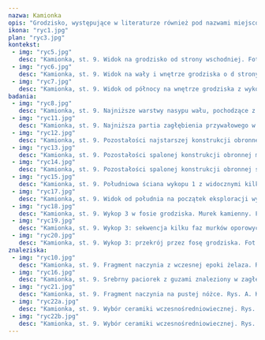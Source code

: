 ```yaml
---
nazwa: Kamionka
opis: "Grodzisko, występujące w literaturze również pod nazwami miejscowości Silma i Łanioch, a nawet sporadycznie Stradomno , położone jest na półwyspie jeziora Silm, oblanym od wschodu, południa i zachodu jego wodami. W tradycji lokalnej obiekt ten znany jest jako Schwedenschanze, Kesselberg lub Poganek czy Poganka . Obiekt zbudowano na naturalnym piaszczystym wzniesieniu. Od strony jeziora wysokość nasypu wynosi ok. 25 m, a od strony lądu ok. 12 m. Owalny majdan, o wymiarach 36 x 92 m, tworzy nieckę (część centralna jest najbardziej zagłębiona). Wał otaczający majdan sięga 3–6 m ponad poziom wysoczyzny. Fosa znajduje się po północnej stronie grodziska."
ikona: "ryc1.jpg"
plan: "ryc3.jpg"
kontekst:
 - img: "ryc5.jpg"
   desc: "Kamionka, st. 9. Widok na grodzisko od strony wschodniej. Fot. Ł. Łasiński 2010."
 - img: "ryc6.jpg"
   desc: "Kamionka, st. 9. Widok na wały i wnętrze grodziska o d strony północnej. Fot. Ł. Łasiński 2009."
 - img: "ryc7.jpg"
   desc: "Kamionka, st. 9. Widok od północy na wnętrze grodziska z wykopami badawczymi z roku 2012 (przekop przez wał i strefę przywałową – wykop 1 i wykop na majdanie – wykop 2). Fot. Z. Kobyliński."
badania:
 - img: "ryc8.jpg"
   desc: "Kamionka, st. 9. Najniższe warstwy nasypu wału, pochodzące z wczesnej epoki żelaza. Fot. D. Wach."
 - img: "ryc11.jpg"
   desc: "Kamionka, st. 9. Najniższa partia zagłębienia przywałowego w południowej ścianie przekopu przez wał. Fot. D. Wach. "
 - img: "ryc12.jpg"
   desc: "Kamionka, st. 9. Pozostałości najstarszej konstrukcji obronnej grodziska. Fot. D. Wach."
 - img: "ryc13.jpg"
   desc: "Kamionka, st. 9. Pozostałości spalonej konstrukcji obronnej młodszej fazy wału wczesnośredniowiecznego. Fot. D. Wach."
 - img: "ryc14.jpg"
   desc: "Kamionka, st. 9. Pozostałości spalonej konstrukcji obronnej starszej fazy wału wczesnośredniowiecznego. Fot. D. Wach."
 - img: "ryc15.jpg"
   desc: "Kamionka, st. 9. Południowa ściana wykopu 1 z widocznymi kilkoma poziomami bruków w zagłębieniu przywałowym. Fot. D. Wach."
 - img: "ryc17.jpg"
   desc: "Kamionka, st. 9. Widok od południa na początek eksploracji wykopu 2 z obszarami zniszczonymi w obrębie wykopu. Fot. Z. Kobyliński."
 - img: "ryc18.jpg"
   desc: "Kamionka, st. 9. Wykop 3 w fosie grodziska. Murek kamienny. Fot. D. Wach. "
 - img: "ryc19.jpg"
   desc: "Kamionka, st. 9. Wykop 3: sekwencja kilku faz murków oporowych na zewnętrznym stoku wału grodziska. Fot. D. Wach."
 - img: "ryc20.jpg"
   desc: "Kamionka, st. 9. Wykop 3: przekrój przez fosę grodziska. Fot. D. Wach."
znaleziska:
 - img: "ryc10.jpg"
   desc: "Kamionka, st. 9. Fragment naczynia z wczesnej epoki żelaza. Rys. D. Wach."
 - img: "ryc16.jpg"
   desc: "Kamionka, st. 9. Srebrny paciorek z guzami znaleziony w zagłębieniu przywałowym. Fot. M. Osiadacz."
 - img: "ryc21.jpg"
   desc: "Kamionka, st. 9. Fragment naczynia na pustej nóżce. Rys. A. Kucharska."
 - img: "ryc22a.jpg"
   desc: "Kamionka, st. 9. Wybór ceramiki wczesnośredniowiecznej. Rys. D. Wach."
 - img: "ryc22b.jpg"
   desc: "Kamionka, st. 9. Wybór ceramiki wczesnośredniowiecznej. Rys. D. Wach."
---
```

